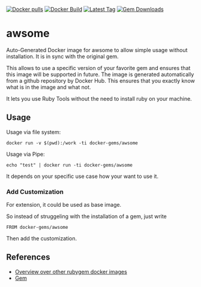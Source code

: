 [![Docker pulls](https://img.shields.io/docker/pulls/rubygem/awsome.svg)](https://hub.docker.com/r/rubygem/awsome/)
[![Docker Build](https://img.shields.io/docker/automated/rubygem/awsome.svg)](https://hub.docker.com/r/rubygem/awsome/)
[![Latest Tag](https://img.shields.io/github/tag/docker-rubygem/awsome.svg)](https://hub.docker.com/r/rubygem/awsome/)
[![Gem Downloads](https://img.shields.io/gem/dt/awsome.svg)](https://rubygems.org/gems/awsome/)
# awsome

Auto-Generated Docker image for awsome to allow simple usage without installation.
It is in sync with the original gem.

This allows to use a specific version of your favorite gem and ensures that this image will be supported in future.
The image is generated automatically from a github repository by Docker Hub.
This ensures that you exactly know what is in the image and what not.

It lets you use Ruby Tools without the need to install ruby on your machine.

## Usage

Usage via file system:

`docker run -v $(pwd):/work -ti docker-gems/awsome`

Usage via Pipe:

`echo "test" | docker run -ti docker-gems/awsome`

It depends on your specific use case how your want to use it.

### Add Customization

For extension, it could be used as base image.

So instead of struggeling with the installation of a gem, just write

`FROM docker-gems/awsome`

Then add the customization.

## References

 - [Overview over other rubygem docker images](https://github.com/thinkbot/docker-rubygem)
 - [Gem](https://rubygems.org/gems/awsome/)
